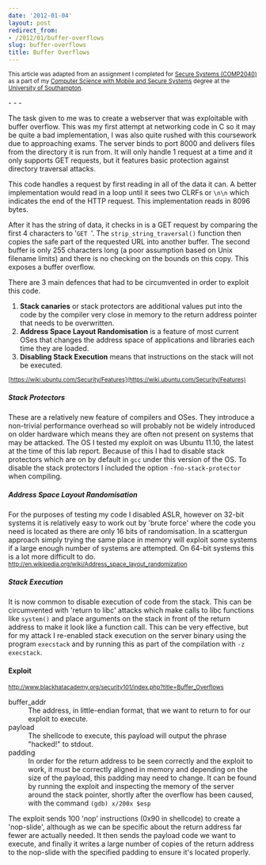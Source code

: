 ```yaml
---
date: '2012-01-04'
layout: post
redirect_from:
- /2012/01/buffer-overflows
slug: buffer-overflows
title: Buffer Overflows
---
```


<p><small>This article was adapted from an assignment I completed for <a href="http://www.ecs.soton.ac.uk/admissions/ug/syllabus.php?unit=COMP2040">Secure Systems (COMP2040)</a> as a part of my <a href="http://www.ecs.soton.ac.uk/admissions/ug/G421.php">Computer Science with Mobile and Secure Systems</a> degree at the <a href="http://www.ecs.soton.ac.uk/">University of Southampton</a>.</small></p>
- - -

The task given to me was to create a webserver that was exploitable with buffer overflow. This was my first attempt at networking code in C so it may be quite a bad implementation, I was also quite rushed with this coursework due to approaching exams. The server binds to port 8000 and delivers files from the directory it is run from. It will only handle 1 request at a time and it only supports GET requests, but it features basic protection against directory traversal attacks.

<script src="https://gist.github.com/4287012.js"></script>

This code handles a request by first reading in all of the data it can. A better implementation would read in a loop until it sees two CLRFs or <code>\n\n</code> which indicates the end of the HTTP request. This implementation reads in 8096 bytes.

After it has the string of data, it checks in is a GET request by comparing the first 4 characters to '<code>GET </code>'. The <code>strip_string_traversal()</code> function then copies the safe part of the requested URL into another buffer. The second buffer is only 255 characters long (a poor assumption based on Unix filename limits) and there is no checking on the bounds on this copy. This exposes a buffer overflow.

There are 3 main defences that had to be circumvented in order to exploit this code.

1. **Stack canaries** or stack protectors are additional values put into the code by the compiler very close in memory to the return address pointer that needs to be overwritten.
2. **Address Space Layout Randomisation** is a feature of most current OSes that changes the address space of applications and libraries each time they are loaded.
3. **Disabling Stack Execution** means that instructions on the stack will not be executed.

<small>[https://wiki.ubuntu.com/Security/Features](https://wiki.ubuntu.com/Security/Features)</small>

##### Stack Protectors

These are a relatively new feature of compilers and OSes. They introduce a non-trivial performance overhead so will probably not be widely introduced on older hardware which means they are often not present on systems that may be attacked. The OS I tested my exploit on was Ubuntu 11.10, the latest at the time of this lab report. Because of this I had to disable stack protectors which are on by default in <code>gcc</code> under this version of the OS. To disable the stack protectors I included the option <code>-fno-stack-protector</code> when compiling.

##### Address Space Layout Randomisation

For the purposes of testing my code I disabled ASLR, however on 32-bit systems it is relatively easy to work out by 'brute force' where the code you need is located as there are only 16 bits of randomisation. In a scattergun approach simply trying the same place in memory will exploit some systems if a large enough number of systems are attempted. On 64-bit systems this is a lot more difficult to do. <br/><small>http://en.wikipedia.org/wiki/Address_space_layout_randomization</small>

##### Stack Execution

It is now common to disable execution of code from the stack. This can be circumvented with 'return to libc' attacks which make calls to libc functions like <code>system()</code> and place arguments on the stack in front of the return address to make it look like a function call. This can be very effective, but for my attack I re-enabled stack execution on the server binary using the program <code>execstack</code> and by running this as part of the compilation with <code>-z execstack</code>.

#### Exploit

<script src="https://gist.github.com/4287063.js"></script>
<small><a href="http://www.blackhatacademy.org/security101/index.php?title=Buffer_Overflows">http://www.blackhatacademy.org/security101/index.php?title=Buffer_Overflows</a></small>
<p>
	<dl>
		<dt>buffer_addr</dt>
		<dd>The address, in little-endian format, that we want to return to for our exploit to execute.</dd>
		<dt>payload</dt>
		<dd>The shellcode to execute, this payload will output the phrase "hacked!" to stdout.</dd>
		<dt>padding</dt>
		<dd>In order for the return address to be seen correctly and the exploit to work, it must be correctly aligned in memory and depending on the size of the payload, this padding may need to change. It can be found by running the exploit and inspecting the memory of the server around the stack pointer, shortly after the overflow has been caused, with the command <code>(gdb) x/200x $esp</code></dd>
	</dl>
</p>

The exploit sends 100 'nop' instructions (0x90 in shellcode) to create a 'nop-slide', although as we can be specific about the return address far fewer are actually needed. It then sends the payload code we want to execute, and finally it writes a large number of copies of the return address to the nop-slide with the specified padding to ensure it's located properly.